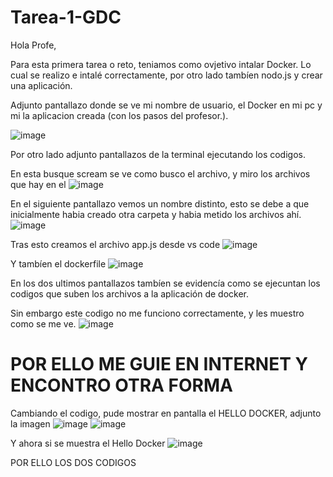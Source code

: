 # Tarea-1-GDC

Hola Profe,

Para esta primera tarea o reto, teniamos como ovjetivo intalar Docker. Lo cual se realizo e intalé correctamente, por otro lado tambíen nodo.js y crear una aplicación.

Adjunto pantallazo donde se ve mi nombre de usuario, el Docker en mi pc y mi la aplicacion creada (con los pasos del profesor.).

![image](https://github.com/user-attachments/assets/0728abc4-606b-47a1-bfb6-4ba8c81fd7ae)

Por otro lado adjunto pantallazos de la terminal ejecutando los codigos.

En esta busque scream se ve como busco el archivo, y miro los archivos que hay en el
![image](https://github.com/user-attachments/assets/e4b2f566-c4c9-4155-a632-2b5fb13f9915)

En el siguiente pantallazo vemos un nombre distinto, esto se debe a que inicialmente habia creado otra carpeta y habia metido los archivos ahí.
![image](https://github.com/user-attachments/assets/fe858c20-63de-4c46-a01e-d5cc0fbd2fb8)

Tras esto creamos el archivo app.js desde vs code 
![image](https://github.com/user-attachments/assets/3954531a-8d11-4d55-9c73-7acc0f4a72ea)

Y tambíen el dockerfile 
![image](https://github.com/user-attachments/assets/01151178-02a8-4570-ab81-e3ff011f3dc8)

En los dos ultimos pantallazos tambíen se evidencía como se ejecuntan los codigos que suben los archivos a la aplicación de docker.

Sin embargo este codigo no me funciono correctamente, y les muestro como se me ve.
![image](https://github.com/user-attachments/assets/fabc0e63-7794-4fa9-950d-11f13da7c252)

# POR ELLO ME GUIE EN INTERNET Y ENCONTRO OTRA FORMA

Cambiando el codigo, pude mostrar en pantalla el HELLO DOCKER, adjunto la imagen
![image](https://github.com/user-attachments/assets/99009788-63ab-4eed-a532-26eff86ab9cd)
![image](https://github.com/user-attachments/assets/863df134-a5b7-45ff-a697-a9e8013c7990)

Y ahora si se muestra el Hello Docker
![image](https://github.com/user-attachments/assets/78538d6e-640b-420b-b4f5-1413eaae0cfc)





POR ELLO LOS DOS CODIGOS

 
